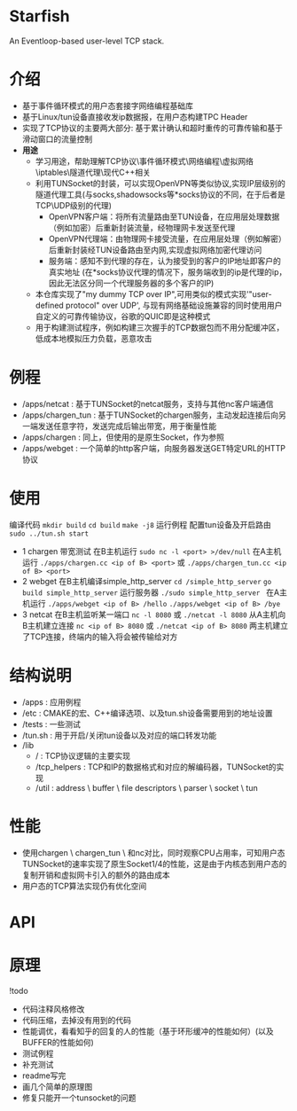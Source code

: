 # Starfish
An Eventloop-based user-level TCP stack.

# 介绍

- 基于事件循环模式的用户态套接字网络编程基础库
- 基于Linux/tun设备直接收发ip数据报，在用户态构建TPC Header
- 实现了TCP协议的主要两大部分: 基于累计确认和超时重传的可靠传输和基于滑动窗口的流量控制 
- **用途**
  - 学习用途，帮助理解TCP协议\事件循环模式\网络编程\虚拟网络\iptables\隧道代理\现代C++相关
  - 利用TUNSocket的封装，可以实现OpenVPN等类似协议,实现IP层级别的隧道代理工具(与socks,shadowsocks等*socks协议的不同，在于后者是TCP\UDP级别的代理)
    - OpenVPN客户端：将所有流量路由至TUN设备，在应用层处理数据（例如加密）后重新封装流量，经物理网卡发送至代理
    - OpenVPN代理端：由物理网卡接受流量，在应用层处理（例如解密）后重新封装经TUN设备路由至内网,实现虚拟网络加密代理访问
    - 服务端：感知不到代理的存在，认为接受到的客户的IP地址即客户的真实地址 (在*socks协议代理的情况下，服务端收到的ip是代理的ip，因此无法区分同一个代理服务器的多个客户的IP)
  - 本仓库实现了"my dummy TCP over IP",可用类似的模式实现'"user-defined protocol" over UDP', 与现有网络基础设施兼容的同时使用用户自定义的可靠传输协议，谷歌的QUIC即是这种模式
  - 用于构建测试程序，例如构建三次握手的TCP数据包而不用分配缓冲区，低成本地模拟压力负载，恶意攻击

# 例程 

- /apps/netcat : 基于TUNSocket的netcat服务，支持与其他nc客户端通信
- /apps/chargen_tun : 基于TUNSocket的chargen服务，主动发起连接后向另一端发送任意字符，发送完成后输出带宽，用于衡量性能
- /apps/chargen : 同上，但使用的是原生Socket，作为参照
- /apps/webget : 一个简单的http客户端，向服务器发送GET特定URL的HTTP协议

# 使用

编译代码
 `mkdir build`
 `cd build`
 `make -j8` 
运行例程
    配置tun设备及开启路由
     `sudo ../tun.sh start`
 -  1 chargen 带宽测试
    在B主机运行 `sudo nc -l <port> >/dev/null` 
    在A主机运行 
    `./apps/chargen.cc <ip of B> <port>`
    或
    `./apps/chargen_tun.cc <ip of B> <port>`
 -  2 webget
    在B主机编译simple_http_server
    `cd /simple_http_server`
    `go build simple_http_server`
    运行服务器
    `./sudo simple_http_server `
    在A主机运行
    `./apps/webget <ip of B> /hello`
    `./apps/webget <ip of B> /bye`
 -  3 netcat
    在B主机监听某一端口
        `nc -l 8080`
        或
        `./netcat -l 8080`
    从A主机向B主机建立连接
        `nc <ip of B> 8080`
        或
        `./netcat <ip of B> 8080`
    两主机建立了TCP连接，终端内的输入将会被传输给对方

# 结构说明

- /apps : 应用例程
- /etc : CMAKE的宏、C++编译选项、以及tun.sh设备需要用到的地址设置
- /tests : 一些测试
- /tun.sh : 用于开启/关闭tun设备以及对应的端口转发功能
- /lib 
  - / : TCP协议逻辑的主要实现
  - /tcp_helpers : TCP和IP的数据格式和对应的解编码器，TUNSocket的实现
  - /util : address \ buffer \ file descriptors \ parser \ socket \ tun 


# 性能
- 使用chargen \ chargen_tun \ 和nc对比，同时观察CPU占用率，可知用户态TUNSocket的速率实现了原生Socket1/4的性能，这是由于内核态到用户态的复制开销和虚拟网卡引入的额外的路由成本
- 用户态的TCP算法实现仍有优化空间

# API

# 原理


!todo
- 代码注释风格修改
- 代码压缩，去掉没有用到的代码
- 性能调优，看看知乎的回复的人的性能（基于环形缓冲的性能如何）(以及BUFFER的性能如何)
- 测试例程
- 补充测试
- readme写完
- 画几个简单的原理图
- 修复只能开一个tunsocket的问题